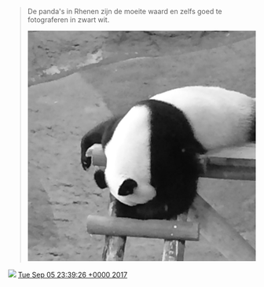 > De panda's in Rhenen zijn de moeite waard en zelfs goed te fotograferen in zwart wit\. 
> 
> ![](../../media/905213816526569472-DI_3KS6W0AQeqpm.jpg)

<img src="../../media/tweet.ico" width="12" /> [Tue Sep 05 23:39:26 +0000 2017](https://twitter.com/DromerDenker/status/905213816526569472)